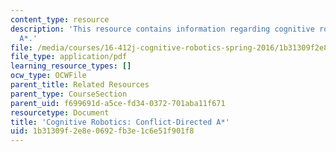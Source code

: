 ```yaml
---
content_type: resource
description: 'This resource contains information regarding cognitive robotics: Conflict-Directed
  A*.'
file: /media/courses/16-412j-cognitive-robotics-spring-2016/1b31309f2e8e0692fb3e1c6e51f901f8_MIT16_412JS16_RR1.pdf
file_type: application/pdf
learning_resource_types: []
ocw_type: OCWFile
parent_title: Related Resources
parent_type: CourseSection
parent_uid: f699691d-a5ce-fd34-0372-701aba11f671
resourcetype: Document
title: 'Cognitive Robotics: Conflict-Directed A*'
uid: 1b31309f-2e8e-0692-fb3e-1c6e51f901f8
---
```

